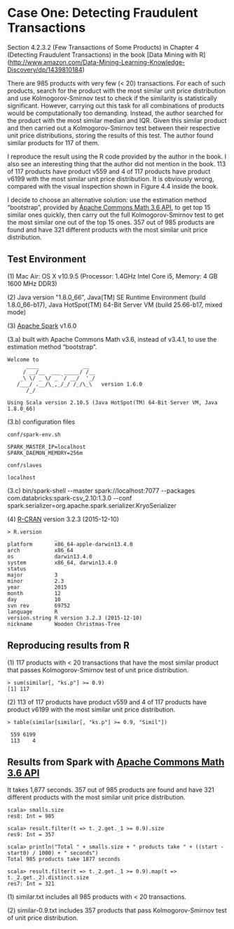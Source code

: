 # Case One:  Detecting Fraudulent Transactions


Section 4.2.3.2 (Few Transactions of Some Products) in Chapter 4 (Detecting Fraudulent Transactions) in the book [Data Mining with R] (http://www.amazon.com/Data-Mining-Learning-Knowledge-Discovery/dp/1439810184)

There are 985 products with very few (< 20) transactions. For each of such products, search for the product with the most similar unit price distribution and use Kolmogorov-Smirnov test to check if the similarity is statistically significant.  However, carrying out this task for all combinations of products would be computationally too demanding. Instead, the author searched for the product with the most similar median and IQR. Given this similar product and then carried out a Kolmogorov-Smirnov test between their respective unit price distributions, storing the results of this test. The author found similar products for 117 of them.

I reproduce the result using the R code provided by the author in the book. I also see an interesting thing that the author did not mention in the book. 113 of 117 products have product v559 and 4 of 117 products have product v6199 with the most similar unit price distribution. It is obviously wrong, compared with the visual inspection shown in Figure 4.4 inside the book.

I decide to choose an alternative solution: use the estimation method “bootstrap”, provided by [Apache Commons Math 3.6 API](https://commons.apache.org/proper/commons-math/apidocs/org/apache/commons/math3/stat/inference/KolmogorovSmirnovTest.html), to get top 15 similar ones quickly, then carry out the full Kolmogorov-Smirnov test to get the most similar one out of the top 15 ones. 357 out of 985 products are found and have 321 different products with the most similar unit price distribution.


## Test Environment

(1) Mac Air:  OS X v10.9.5 (Processor: 1.4GHz Intel Core i5, Memory: 4 GB 1600 MHz DDR3)

(2) Java version "1.8.0_66”, Java(TM) SE Runtime Environment (build 1.8.0_66-b17), Java HotSpot(TM) 64-Bit Server VM (build 25.66-b17, mixed mode)

(3) [Apache Spark](http://spark.apache.org/docs/latest/) v1.6.0

(3.a) built with Apache Commons Math v3.6, instead of v3.4.1, to use the estimation method “bootstrap”.

~~~
Welcome to
      ____              __
     / __/__  ___ _____/ /__
    _\ \/ _ \/ _ `/ __/  '_/
   /___/ .__/\_,_/_/ /_/\_\   version 1.6.0
      /_/

Using Scala version 2.10.5 (Java HotSpot(TM) 64-Bit Server VM, Java 1.8.0_66)
~~~

(3.b) configuration files
~~~
conf/spark-env.sh

SPARK_MASTER_IP=localhost
SPARK_DAEMON_MEMORY=256m

conf/slaves

localhost
~~~

(3.c) bin/spark-shell --master spark://localhost:7077 --packages com.databricks:spark-csv_2.10:1.3.0 --conf spark.serializer=org.apache.spark.serializer.KryoSerializer


(4) [R-CRAN](https://cran.r-project.org) version 3.2.3 (2015-12-10)

~~~
> R.version
               _                           
platform       x86_64-apple-darwin13.4.0   
arch           x86_64                      
os             darwin13.4.0                
system         x86_64, darwin13.4.0        
status                                     
major          3                           
minor          2.3                         
year           2015                        
month          12                          
day            10                          
svn rev        69752                       
language       R                           
version.string R version 3.2.3 (2015-12-10)
nickname       Wooden Christmas-Tree       
~~~


## Reproducing results from R

(1) 117 products with < 20 transactions that have the most similar product that passes Kolmogorov-Smirnov test of unit price distribution.

~~~
> sum(similar[, "ks.p"] >= 0.9)
[1] 117
~~~

(2) 113 of 117 products have product v559 and 4 of 117 products have product v6199 with the most similar unit price distribution.
 
~~~
> table(similar[similar[, "ks.p"] >= 0.9, "Simil"])

 559 6199 
 113    4 
~~~


## Results from Spark with [Apache Commons Math 3.6 API](https://commons.apache.org/proper/commons-math/apidocs/org/apache/commons/math3/stat/inference/KolmogorovSmirnovTest.html)

It takes 1,877 seconds. 357 out of 985 products are found and have 321 different products with the most similar unit price distribution.

~~~
scala> smalls.size
res8: Int = 985

scala> result.filter(t => t._2.get._1 >= 0.9).size
res9: Int = 357

scala> println("Total " + smalls.size + " products take " + ((start - start0) / 1000) + " seconds")
Total 985 products take 1877 seconds

scala> result.filter(t => t._2.get._1 >= 0.9).map(t => t._2.get._2).distinct.size
res7: Int = 321
~~~


(1) similar.txt includes all 985 products with < 20 transactions.

(2) similar-0.9.txt includes 357 products that pass Kolmogorov-Smirnov test of unit price distribution.







